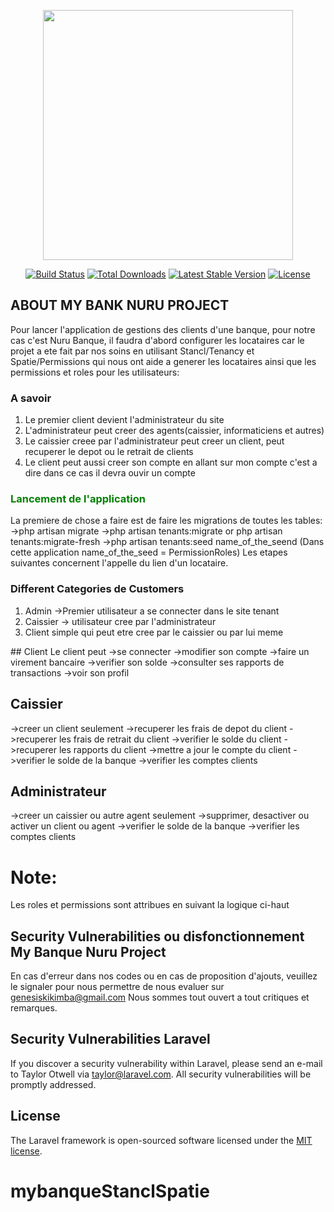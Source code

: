 <p align="center"><a href="https://laravel.com" target="_blank"><img src="https://raw.githubusercontent.com/laravel/art/master/logo-lockup/5%20SVG/2%20CMYK/1%20Full%20Color/laravel-logolockup-cmyk-red.svg" width="400"></a></p>

<p align="center">
<a href="https://travis-ci.org/laravel/framework"><img src="https://travis-ci.org/laravel/framework.svg" alt="Build Status"></a>
<a href="https://packagist.org/packages/laravel/framework"><img src="https://img.shields.io/packagist/dt/laravel/framework" alt="Total Downloads"></a>
<a href="https://packagist.org/packages/laravel/framework"><img src="https://img.shields.io/packagist/v/laravel/framework" alt="Latest Stable Version"></a>
<a href="https://packagist.org/packages/laravel/framework"><img src="https://img.shields.io/packagist/l/laravel/framework" alt="License"></a>
</p>

## ABOUT MY BANK NURU PROJECT 
Pour lancer l'application de gestions des clients d'une banque, pour notre cas c'est Nuru Banque, il faudra d'abord configurer les locataires
car le projet a ete fait par nos soins en utilisant Stancl/Tenancy et Spatie/Permissions qui nous ont aide a generer les locataires ainsi que les permissions et roles pour les utilisateurs:
<p><h3>A savoir</h3>
<ol>
  <li>Le premier client devient l'administrateur du site</li>
  <li>L'administrateur peut creer des agents(caissier, informaticiens et autres)</li>
  <li>Le caissier creee par l'administrateur peut creer un client, peut recuperer le depot ou le retrait de clients</li>
  <li>Le client peut aussi creer son compte en allant sur mon compte c'est a dire dans ce cas il devra ouvir un compte</li>
 </ol>
 <p>
 <p>
    <h3 style="color: green">Lancement de l'application</h3>
    La premiere de chose a faire est de faire les migrations de toutes les tables:
    ->php artisan migrate
    ->php artisan tenants:migrate or php artisan tenants:migrate-fresh
    ->php artisan tenants:seed name_of_the_seend (Dans cette application name_of_the_seed = PermissionRoles)
   Les etapes suivantes concernent l'appelle du lien d'un locataire.
 </p>
 <p>
    <h3>Different Categories de Customers</h3>
    <ol>
    <li>Admin ->Premier utilisateur a se connecter dans le site tenant</li>
    <li>Caissier -> utilisateur cree par l'administrateur</li>
    <li>Client simple qui peut etre cree par le caissier ou par lui meme</li>
    </ol>
</p>
## Client
Le client peut 
->se connecter
->modifier son compte
->faire un virement bancaire
->verifier son solde
->consulter ses rapports de transactions
->voir son profil

## Caissier

->creer un client seulement
->recuperer les frais de depot du client
->recuperer les frais de retrait du client
->verifier le solde du client
->recuperer les rapports du client
->mettre a jour le compte du client
->verifier le solde de la banque
->verifier les comptes clients
## Administrateur

->creer un caissier ou autre agent seulement
->supprimer, desactiver ou activer un client ou agent
->verifier le solde de la banque
->verifier les comptes clients
<h1>Note:</h1>
Les roles et permissions sont attribues en suivant la logique ci-haut

## Security Vulnerabilities ou disfonctionnement My Banque Nuru Project
En cas d'erreur dans nos codes ou en cas de proposition d'ajouts, veuillez le signaler pour nous permettre de nous evaluer sur [genesiskikimba@gmail.com](mailto:genesiskikimba@gmail.com)
Nous sommes tout ouvert a tout critiques et remarques.
## Security Vulnerabilities Laravel

If you discover a security vulnerability within Laravel, please send an e-mail to Taylor Otwell via [taylor@laravel.com](mailto:taylor@laravel.com). All security vulnerabilities will be promptly addressed.

## License

The Laravel framework is open-sourced software licensed under the [MIT license](https://opensource.org/licenses/MIT).
# mybanqueStanclSpatie
